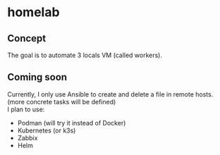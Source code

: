 # homelab
## Concept
The goal is to automate 3 locals VM (called workers).   

## Coming soon
Currently, I only use Ansible to create and delete a file in remote hosts. (more concrete tasks will be defined)  
I plan to use:  
- Podman (will try it instead of Docker)
- Kubernetes (or k3s)  
- Zabbix  
- Helm  